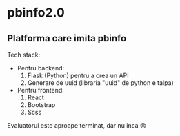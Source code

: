 # pbinfo2.0
Platforma care imita pbinfo
---
Tech stack:
* Pentru backend:
    1. Flask (Python) pentru a crea un API
    2. Generare de uuid (libraria "uuid" de python e talpa)
* Pentru frontend:
    1. React
    2. Bootstrap
    3. Scss

Evaluatorul este aproape terminat, dar nu inca 😞